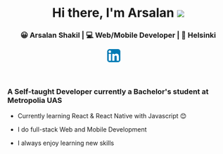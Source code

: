 <div align='center'>
   <h1>Hi there, I'm Arsalan</a> <img src="https://user-images.githubusercontent.com/1303154/88677602-1635ba80-d120-11ea-84d8-d263ba5fc3c0.gif" width="25px"> </h1>   
</div>

<div align="center">
<h3> 😀 Arsalan Shakil | 💻 Web/Mobile Developer | 📍 Helsinki</h3>
</div>

<p align='center'>
   <a href="https://www.linkedin.com/in/arsalan-shakil/"><img height="30" src="https://raw.githubusercontent.com/AkashM398/AkashM398/master/images/linkedin.png"></a>&nbsp;&nbsp;
</a>&nbsp;&nbsp;
</p>
<br />

<p align="center">
  <h3> A Self-taught Developer currently a Bachelor's student at Metropolia UAS</h3>
</p>

- Currently learning React & React Native with Javascript :blush:

- I do full-stack Web and Mobile Development

- I always enjoy learning new skills 


<!--
**ArsalanShakil/ArsalanShakil** is a ✨ _special_ ✨ repository because its `README.md` (this file) appears on your GitHub profile.

Here are some ideas to get you started:

- 🔭 I’m currently working on ...
- 🌱 I’m currently learning ...
- 👯 I’m looking to collaborate on ...
- 🤔 I’m looking for help with ...
- 💬 Ask me about ...
- 📫 How to reach me: ...
- 😄 Pronouns: ...
- ⚡ Fun fact: ...
-->
